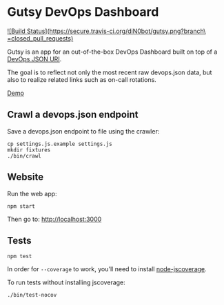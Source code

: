 # Gutsy DevOps Dashboard

[![Build Status](https://secure.travis-ci.org/diN0bot/gutsy.png?branch\
=closed_pull_requests)](http://travis-ci.org/diN0bot/gutsy)

Gutsy is an app for an out-of-the-box DevOps Dashboard built on top of a
[DevOps JSON URI](/racker/devopsjson).

The goal is to reflect not only the most recent raw devops.json data,
but also to realize related links such as on-call rotations.

[Demo](http://gutsy.nodejitsu.com/)

## Crawl a devops.json endpoint

Save a devops.json endpoint to file using the crawler:

```
cp settings.js.example settings.js
mkdir fixtures
./bin/crawl
```

## Website

Run the web app:

```
npm start
```

Then go to: [http://localhost:3000](http://localhost:3000)

## Tests

```
npm test
```

In order for `--coverage` to work, you'll need to install [node-jscoverage](https://github.com/Kami/node-jscoverage ).

To run tests without installing jscoverage:

```
./bin/test-nocov
```
